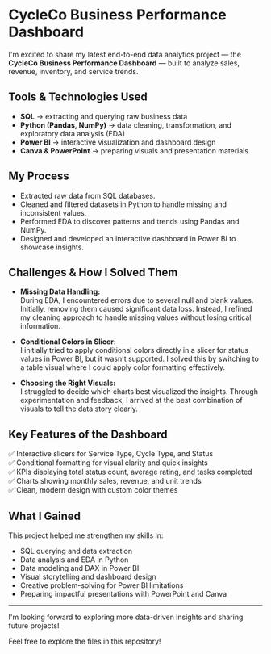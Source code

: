 # CycleCo Business Performance Dashboard

I'm excited to share my latest end-to-end data analytics project — the **CycleCo Business Performance Dashboard** — built to analyze sales, revenue, inventory, and service trends.

## Tools & Technologies Used

- **SQL** → extracting and querying raw business data
- **Python (Pandas, NumPy)** → data cleaning, transformation, and exploratory data analysis (EDA)
- **Power BI** → interactive visualization and dashboard design
- **Canva & PowerPoint** → preparing visuals and presentation materials

## My Process

- Extracted raw data from SQL databases.
- Cleaned and filtered datasets in Python to handle missing and inconsistent values.
- Performed EDA to discover patterns and trends using Pandas and NumPy.
- Designed and developed an interactive dashboard in Power BI to showcase insights.

## Challenges & How I Solved Them

- **Missing Data Handling:**  
  During EDA, I encountered errors due to several null and blank values. Initially, removing them caused significant data loss. Instead, I refined my cleaning approach to handle missing values without losing critical information.

- **Conditional Colors in Slicer:**  
  I initially tried to apply conditional colors directly in a slicer for status values in Power BI, but it wasn't supported. I solved this by switching to a table visual where I could apply color formatting effectively.

- **Choosing the Right Visuals:**  
  I struggled to decide which charts best visualized the insights. Through experimentation and feedback, I arrived at the best combination of visuals to tell the data story clearly.

## Key Features of the Dashboard

✅ Interactive slicers for Service Type, Cycle Type, and Status  
✅ Conditional formatting for visual clarity and quick insights  
✅ KPIs displaying total status count, average rating, and tasks completed  
✅ Charts showing monthly sales, revenue, and unit trends  
✅ Clean, modern design with custom color themes

## What I Gained

This project helped me strengthen my skills in:

- SQL querying and data extraction
- Data analysis and EDA in Python
- Data modeling and DAX in Power BI
- Visual storytelling and dashboard design
- Creative problem-solving for Power BI limitations
- Preparing impactful presentations with PowerPoint and Canva

---

I'm looking forward to exploring more data-driven insights and sharing future projects!

Feel free to explore the files in this repository!
